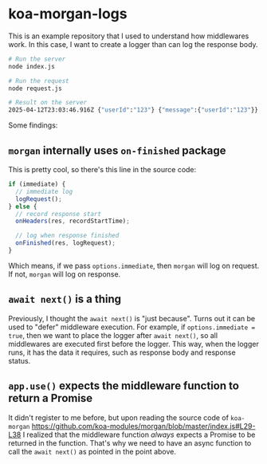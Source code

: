 # koa-morgan-logs

This is an example repository that I used to understand how middlewares work. In this case, I want to create a logger than can log the response body.

```sh
# Run the server
node index.js

# Run the request
node request.js

# Result on the server
2025-04-12T23:03:46.916Z {"userId":"123"} {"message":{"userId":"123"}}
```

Some findings:

## `morgan` internally uses `on-finished` package

This is pretty cool, so there's this line in the source code:

```js
if (immediate) {
  // immediate log
  logRequest();
} else {
  // record response start
  onHeaders(res, recordStartTime);

  // log when response finished
  onFinished(res, logRequest);
}
```

Which means, if we pass `options.immediate`, then `morgan` will log on request. If not, `morgan` will log on response.

## `await next()` is a thing

Previously, I thought the `await next()` is "just because". Turns out it can be used to "defer" middleware execution. For example, if `options.immediate = true`, then we want to place the logger after `await next()`, so all middlewares are executed first before the logger. This way, when the logger runs, it has the data it requires, such as response body and response status.

## `app.use()` expects the middleware function to return a Promise

It didn't register to me before, but upon reading the source code of `koa-morgan` https://github.com/koa-modules/morgan/blob/master/index.js#L29-L38 I realized that the middleware function _always_ expects a Promise to be returned in the function. That's why we need to have an async function to call the `await next()` as pointed in the point above.
